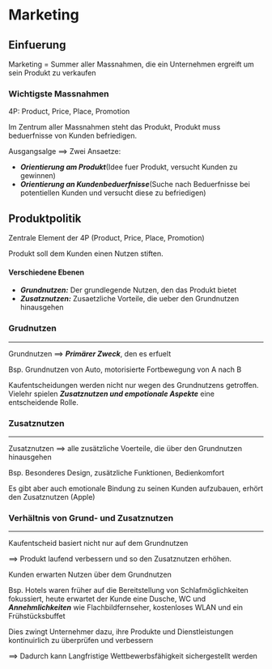 # Marketing

## Einfuerung
Marketing = Summer aller Massnahmen, die ein Unternehmen ergreift um sein Produkt zu verkaufen

### Wichtigste Massnahmen

4P: Product, Price, Place, Promotion

Im Zentrum aller Massnahmen steht das Produkt, Produkt muss beduerfnisse von Kunden befriedigen.

Ausgangsalge ==> Zwei Ansaetze:
- ***Orientierung am Produkt***(Idee fuer Produkt, versucht Kunden zu gewinnen)
- ***Orientierung an Kundenbeduerfnisse***(Suche nach Beduerfnisse bei potentiellen Kunden und versucht diese zu befriedigen)

## Produktpolitik
Zentrale Element der 4P (Product, Price, Place, Promotion)

Produkt soll dem Kunden einen Nutzen stiften.

#### Verschiedene Ebenen
- ***Grundnutzen:*** Der grundlegende Nutzen, den das Produkt bietet
- ***Zusatznutzen:*** Zusaetzliche Vorteile, die ueber den Grundnutzen hinausgehen

### Grudnutzen
---
Grundnutzen ==> ***Primärer Zweck***, den es erfuelt

Bsp. Grundnutzen von Auto, motorisierte Fortbewegung von A nach B 

Kaufentscheidungen werden nicht nur wegen des Grundnutzens getroffen. Vielehr spielen ***Zusatznutzen und empotionale Aspekte*** eine entscheidende Rolle.

### Zusatznutzen
---
Zusatznutzen ==> alle zusätzliche Voerteile, die über den Grundnutzen hinausgehen

Bsp. Besonderes Design, zusätzliche Funktionen, Bedienkomfort

Es gibt aber auch emotionale Bindung zu seinen Kunden aufzubauen, erhört den Zusatznutzen (Apple)

### Verhältnis von Grund- und Zusatznutzen
---
Kaufentscheid basiert nicht nur auf dem Grundnutzen

==> Produkt laufend verbessern und so den Zusatznutzen erhöhen.

Kunden erwarten Nutzen über dem Grundnutzen

Bsp. Hotels waren früher auf die Bereitstellung von Schlafmöglichkeiten fokussiert, heute erwartet der Kunde eine Dusche, WC und ***Annehmlichkeiten*** wie Flachbildfernseher, kostenloses WLAN und ein Frühstücksbuffet

Dies zwingt Unternehmer dazu, ihre Produkte und Dienstleistungen kontinuirlich zu überprüfen und verbessern

==> Dadurch kann Langfristige Wettbewerbsfähigkeit sichergestellt werden